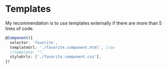 # Templates

My recommendation is to use templates externally if there are more than 5 lines
of code.

```ts
@Component({
  selector: 'favorite',
  templateUrl: './favorite.component.html', //ou
  //template: "", 
  styleUrls: ['./favorite.component.css'],
})
```